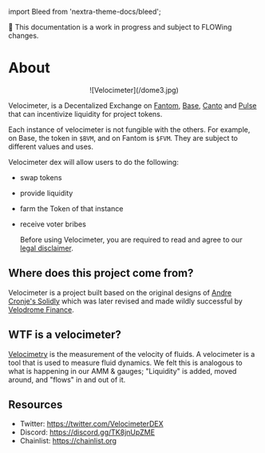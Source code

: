 import Bleed from 'nextra-theme-docs/bleed';


👀 This documentation is a work in progress and subject to FLOWing changes.

# About

<Bleed>
 <div align="center"> ![Velocimeter](/dome3.jpg) </div>
</Bleed>


Velocimeter, is a Decentalized Exchange on [Fantom](https://www.fvm.exchange/), [Base](https://base.velocimeter.xyz/), [Canto](https://canto.io/) and [Pulse](https://pulse.velocimeter.xyz/) that can incentivize liquidity for project tokens. 

Each instance of velocimeter is not fungible with the others. For example, on Base, the token in `$BVM`, and on Fantom is `$FVM`. They are subject to different values and uses.

Velocimeter dex will allow users to do the following:
* swap tokens
* provide liquidity
* farm the Token of that instance
* receive voter bribes


  Before using Velocimeter, you are required to read and agree to our [legal disclaimer](/legal).


## Where does this project come from?
Velocimeter is a project built based on the original designs of [Andre Cronje's Solidly](https://andrecronje.medium.com/ve-3-3-44466eaa088b) which was later revised and made wildly successful by [Velodrome Finance](https://app.velodrome.finance/). 

## WTF is a velocimeter?
[Velocimetry](https://en.wikipedia.org/wiki/Velocimetry) is the measurement of the velocity of fluids. A velocimeter is a tool that is used to measure fluid dynamics. We felt this is analogous to what is happening in our AMM & gauges; "Liquidity" is added, moved around, and "flows" in and out of it.



## Resources
* Twitter: https://twitter.com/VelocimeterDEX
* Discord: https://discord.gg/TK8jnUpZME
* Chainlist: https://chainlist.org 
